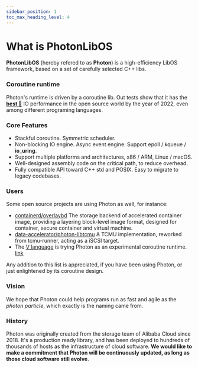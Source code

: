 ```yaml
---
sidebar_position: 1
toc_max_heading_level: 4
---
```


# What is PhotonLibOS

**PhotonLibOS** (hereby refered to as **Photon**) is a high-efficiency LibOS framework, based on a set of carefully selected C++ libs.

### Coroutine runtime

Photon's runtime is driven by a coroutine lib. Out tests show that it has the [**best 🔗**](../performance/network-performance#2-ping-pong) IO performance in the open source world by the year of 2022, even among different programing languages.


### Core Features

* Stackful coroutine. Symmetric scheduler.
* Non-blocking IO engine. Async event engine. Support epoll / kqueue / **io_uring**.
* Support multiple platforms and architectures, x86 / ARM, Linux / macOS.
* Well-designed assembly code on the critical path, to reduce overhead.
* Fully compatible API toward C++ std and POSIX. Easy to migrate to legacy codebases.

### Users

Some open source projects are using Photon as well, for instance:

- [containerd/overlaybd](https://github.com/containerd/overlaybd) The storage backend of accelerated container image, providing a layering block-level image format, designed for container, secure container and virtual machine.
- [data-accelerator/photon-libtcmu](https://github.com/data-accelerator/photon-libtcmu) A TCMU implementation, reworked from tcmu-runner, acting as a iSCSI target.
- The [V language](https://vlang.io/) is trying Photon as an experimental coroutine runtime. [link](https://github.com/vlang/v/blob/master/vlib/coroutines/coroutines.v)

Any addition to this list is appreciated, if you have been using Photon, or just enlightened by its coroutine design.

### Vision

We hope that Photon could help programs run as fast and agile as the _photon particle_, which exactly is the naming came from.

### History

Photon was originally created from the storage team of Alibaba Cloud since 2018. It's a production ready library, and has
been deployed to hundreds of thousands of hosts as the infrastructure of cloud software. **We would like to make a
commitment that Photon will be continuously updated, as long as those cloud software still evolve**.
